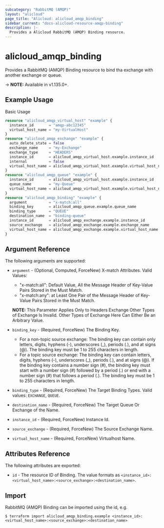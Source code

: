 ```yaml
---
subcategory: "RabbitMQ (AMQP)"
layout: "alicloud"
page_title: "Alicloud: alicloud_amqp_binding"
sidebar_current: "docs-alicloud-resource-amqp-binding"
description: |-
  Provides a Alicloud RabbitMQ (AMQP) Binding resource.
---
```


# alicloud\_amqp\_binding

Provides a RabbitMQ (AMQP) Binding resource to bind tha exchange with another exchange or queue.

-> **NOTE:** Available in v1.135.0+.

## Example Usage

Basic Usage

```terraform
resource "alicloud_amqp_virtual_host" "example" {
  instance_id       = "amqp-abc12345"
  virtual_host_name = "my-VirtualHost"
}
resource "alicloud_amqp_exchange" "example" {
  auto_delete_state = false
  exchange_name     = "my-Exchange"
  exchange_type     = "HEADERS"
  instance_id       = alicloud_amqp_virtual_host.example.instance_id
  internal          = false
  virtual_host_name = alicloud_amqp_virtual_host.example.virtual_host_name
}
resource "alicloud_amqp_queue" "example" {
  instance_id       = alicloud_amqp_virtual_host.example.instance_id
  queue_name        = "my-Queue"
  virtual_host_name = alicloud_amqp_virtual_host.example.virtual_host_name
}
resource "alicloud_amqp_binding" "example" {
  argument          = "x-match:all"
  binding_key       = alicloud_amqp_queue.example.queue_name
  binding_type      = "QUEUE"
  destination_name  = "binding-queue"
  instance_id       = alicloud_amqp_exchange.example.instance_id
  source_exchange   = alicloud_amqp_exchange.example.exchange_name
  virtual_host_name = alicloud_amqp_exchange.example.virtual_host_name
}
```

## Argument Reference

The following arguments are supported:

* `argument` - (Optional, Computed, ForceNew) X-match Attributes. Valid Values: 
  * "x-match:all": Default Value, All the Message Header of Key-Value Pairs Stored in the Must Match. 
  * "x-match:any": at Least One Pair of the Message Header of Key-Value Pairs Stored in the Must Match. 
    
  **NOTE:** This Parameter Applies Only to Headers Exchange Other Types of Exchange Is Invalid. Other Types of Exchange Here Can Either Be an Arbitrary Value.
  
* `binding_key` - (Required, ForceNew) The Binding Key.
  * For a non-topic source exchange: The binding key can contain only letters, digits, hyphens (-), underscores (_), periods (.), and at signs (@).
    The binding key must be 1 to 255 characters in length.
  * For a topic source exchange: The binding key can contain letters, digits, hyphens (-), underscores (_), periods (.), and at signs (@). 
    If the binding key contains a number sign (#), the binding key must start with a number sign (#) followed by a period (.) or end with a number sign (#) that follows a period (.). 
    The binding key must be 1 to 255 characters in length.
    
* `binding_type` - (Required, ForceNew) The Target Binding Types. Valid values: `EXCHANGE`, `QUEUE`.
* `destination_name` - (Required, ForceNew) The Target Queue Or Exchange of the Name.
* `instance_id` - (Required, ForceNew) Instance Id.
* `source_exchange` - (Required, ForceNew) The Source Exchange Name.
* `virtual_host_name` - (Required, ForceNew) Virtualhost Name.

## Attributes Reference

The following attributes are exported:

* `id` - The resource ID of Binding. The value formats as `<instance_id>:<virtual_host_name>:<source_exchange>:<destination_name>`.

## Import

RabbitMQ (AMQP) Binding can be imported using the id, e.g.

```
$ terraform import alicloud_amqp_binding.example <instance_id>:<virtual_host_name>:<source_exchange>:<destination_name>
```